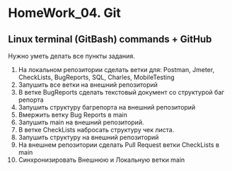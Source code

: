 # HomeWork_04. Git
## Linux terminal (GitBash) commands + GitHub

Нужно уметь делать все пункты задания.

1. На локальном репозитории сделать ветки для: Postman, Jmeter, CheckLists, BugReports, SQL, Charles, MobileTesting
2. Запушить все ветки на внешний репозиторий
3. В ветке BugReports сделать текстовый документ со структурой баг репорта
4. Запушить структуру багрепорта на внешний репозиторий
5. Вмержить ветку Bug Reports в main
6. Запушить main на внешний репозиторий.
7. В ветке CheckLists набросать структуру чек листа.
8. Запушить структуру на внешний репозиторий
9. На внешнем репозитории сделать Pull Request ветки CheckLists в main
10. Синхронизировать Внешнюю и Локальную ветки main